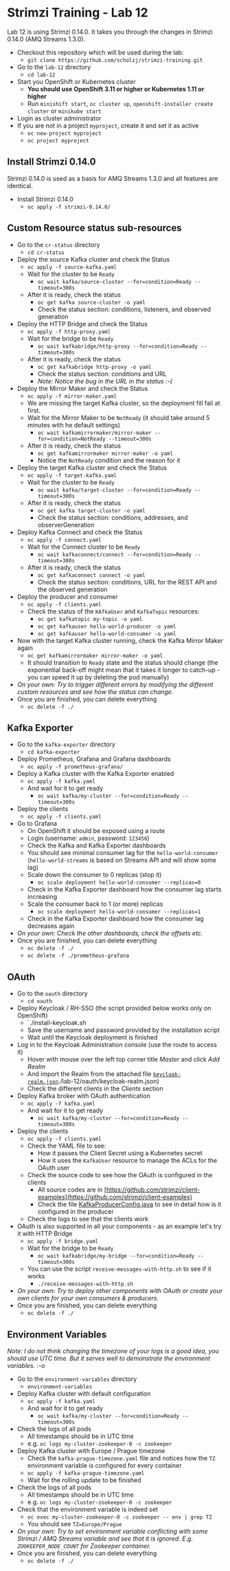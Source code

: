 # Strimzi Training - Lab 12

Lab 12 is using Strimzi 0.14.0. It takes you through the changes in Strimzi 0.14.0 (AMQ Streams 1.3.0).

* Checkout this repository which will be used during the lab:
  * `git clone https://github.com/scholzj/strimzi-training.git`
* Go to the `lab-12` directory
  * `cd lab-12`
* Start you OpenShift or Kubernetes cluster
  * **You should use OpenShift 3.11 or higher or Kubernetes 1.11 or higher**
  * Run `minishift start`, `oc cluster up`, `openshift-installer create cluster` or `minikube start`
* Login as cluster administrator
* If you are not in a project `myproject`, create it and set it as active
  * `oc new-project myproject`
  * `oc project myproject`

## Install Strimzi 0.14.0

Strimzi 0.14.0 is used as a basis for AMQ Streams 1.3.0 and all features are identical.

* Install Strimzi 0.14.0
  * `oc apply -f strimzi-0.14.0/`

## Custom Resource status sub-resources

* Go to the `cr-status` directory
  * `cd cr-status`
* Deploy the source Kafka cluster and check the Status
  * `oc apply -f source-kafka.yaml`
  * Wait for the cluster to be `Ready`
    * `oc wait kafka/source-cluster --for=condition=Ready --timeout=300s`
  * After it is ready, check the status
    * `oc get kafka source-cluster -o yaml`
    * Check the status section: conditions, listeners, and observed generation
* Deploy the HTTP Bridge and check the Status
  * `oc apply -f http-proxy.yaml`
  * Wait for the bridge to be `Ready`
    * `oc wait kafkabridge/http-proxy --for=condition=Ready --timeout=300s`
  * After it is ready, check the status
    * `oc get kafkabridge http-proxy -o yaml`
    * Check the status section: conditions and URL
    * _Note: Notice the bug in the URL in the status :-(_
* Deploy the Mirror Maker and check the Status
  * `oc apply -f mirror-maker.yaml`
  * We are missing the target Kafka cluster, so the deployment fill fail at first.
  * Wait for the Mirror Maker to be `NotReady` (it should take around 5 minutes with he default settings)
    * `oc wait kafkamirrormaker/mirror-maker --for=condition=NotReady --timeout=300s`
  * After it is ready, check the status
    * `oc get kafkamirrormaker mirror-maker -o yaml`
    * Notice the `NotReady` condition and the reason for it
* Deploy the target Kafka cluster and check the Status
  * `oc apply -f target-kafka.yaml`
  * Wait for the cluster to be `Ready`
    * `oc wait kafka/target-cluster --for=condition=Ready --timeout=300s`
  * After it is ready, check the status
    * `oc get kafka target-cluster -o yaml`
    * Check the status section: conditions, addresses, and observerGeneration
* Deploy Kafka Connect and check the Status
  * `oc apply -f connect.yaml`
  * Wait for the Connect cluster to be `Ready`
    * `oc wait kafkaconnect/connect --for=condition=Ready --timeout=300s`
  * After it is ready, check the status
    * `oc get kafkaconnect connect -o yaml`
    * Check the status section: conditions, URL for the REST API and the observed generation
* Deploy the producer and consumer
  * `oc apply -f clients.yaml`
  * Check the status of the `KAfkaUser` and `KafkaTopic` resources:
    * `oc get kafkatopic my-topic -o yaml`
    * `oc get kafkauser hello-world-producer -o yaml`
    * `oc get kafkauser hello-world-consumer -o yaml`
* Now with the target Kafka cluster running, check the Kafka Mirror Maker again
  * `oc get kafkamirrormaker mirror-maker -o yaml`
  * It should transition to `Ready` state and the status should change (the exponential back-off might mean that it takes it longer to catch-up - you can speed it up by deleting the pod manually)
* _On your own: Try to trigger different errors by modifying the different custom resources and see how the status can change._
* Once you are finished, you can delete everything
  * `oc delete -f ./`

## Kafka Exporter

* Go to the `kafka-exporter` directory
  * `cd kafka-exporter`
* Deploy Prometheus, Grafana and Grafana dashboards
  * `oc apply -f prometheus-grafana/`
* Deploy a Kafka cluster with the Kafka Exporter enabled
  * `oc apply -f kafka.yaml`
  * And wait for it to get ready
    * `oc wait kafka/my-cluster --for=condition=Ready --timeout=300s`
* Deploy the clients
  * `oc apply -f clients.yaml`
* Go to Grafana
  * On OpenShift it should be exposed using a route
  * Login (username: `admin`, password: `123456`)
  * Check the Kafka and Kafka Exporter dashboards
  * You should see minimal consumer lag for the `hello-world-consumer` (`hello-world-streams` is based on Streams API and will show some lag)
  * Scale down the consumer to 0 replicas (stop it)
    * `oc scale deployment hello-world-consumer --replicas=0`
  * Check in the Kafka Exporter dashboard how the consumer lag starts increasing
  * Scale the consumer back to 1 (or more) replicas
    * `oc scale deployment hello-world-consumer --replicas=1`
  * Check in the Kafka Exporter dashboard how the consumer lag decreases again
* _On your own: Check the other dashboards, check the offsets etc._
* Once you are finished, you can delete everything
  * `oc delete -f ./`
  * `oc delete -f ./prometheus-grafana`

## OAuth

* Go to the `oauth` directory
  * `cd oauth`
* Deploy Keycloak / RH-SSO (the script provided below works only on OpenShift)
  * `./install-keycloak.sh
  * Save the username and password provided by the installation script
  * Wait until the Keycloak deployment is finished
* Log in to the Keycloak Administration console (use the route to access it)
  * Hover with mouse over the left top corner title _Master_ and click _Add Realm_
  * And import the Realm from the attached file [`keycloak-realm.json`]()./lab-12/oauth/keycloak-realm.json)
  * Check the different clients in the _Clients_ section
* Deploy Kafka broker with OAuth authentication
  * `oc apply -f kafka.yaml`
  * And wait for it to get ready
    * `oc wait kafka/my-cluster --for=condition=Ready --timeout=300s`
* Deploy the clients
  * `oc apply -f clients.yaml`
  * Check the YAML file to see:
    * How it passes the Client Secret using a Kubernetes secret
    * How it uses the `KafkaUser` resource to manage the ACLs for the OAuth user
  * Check the source code to see how the OAuth is configured in the clients
    * All source codes are in [https://github.com/strimzi/client-examples](https://github.com/strimzi/client-examples)
    * Check the file [KafkaProducerConfig.java](https://github.com/strimzi/client-examples/blob/09b49a10dfb9cd472d0691cd1a6cf54eefe57ac3/hello-world-producer/src/main/java/KafkaProducerConfig.java#L86) to see in detail how is it configured in the producer
  * Check the logs to see that the clients work
* OAuth is also supported in all your components - as an example let's try it with HTTP Bridge
  * `oc apply -f bridge.yaml`
  * Wait for the bridge to be `Ready`
    * `oc wait kafkabridge/my-bridge --for=condition=Ready --timeout=300s`
  * You can use the script `receive-messages-with-http.sh` to see if it works
    * `./receive-messages-with-http.sh`
* _On your own: Try to deploy other components with OAuth or create your own clients for your own consumers & producers._
* Once you are finished, you can delete everything
  * `oc delete -f ./`

## Environment Variables

_Note: I do not think changing the timezone of your logs is a good idea, you should use UTC time. But it serves well to demonstrate the environment variables. :-o_

* Go to the `environment-variables` directory
  * `environment-variables`
* Deploy Kafka cluster with default configuration
  * `oc apply -f kafka.yaml`
  * And wait for it to get ready
    * `oc wait kafka/my-cluster --for=condition=Ready --timeout=300s`
* Check the logs of all pods
  * All timestamps should be in UTC time
  * e.g. `oc logs my-cluster-zookeeper-0 -c zookeeper`
* Deploy Kafka cluster with Europe / Prague timezone
  * Check the `kafka-prague-timezone.yaml` file and notices how the `TZ` environment variable is configured for every container
  * `oc apply -f kafka-prague-timezone.yaml`
  * Wait for the rolling update to be finished
* Check the logs of all pods
  * All timestamps should be in UTC time
  * e.g. `oc logs my-cluster-zookeeper-0 -c zookeeper`
* Check that the environment variable is indeed set
  * `oc exec my-cluster-zookeeper-0 -c zookeeper -- env | grep TZ`
  * You should see `TZ=Europe/Prague`
* _On your own: Try to set environment variable conflicting with some Strimzi / AMQ Streams variable and see that it is ignored. E.g. `ZOOKEEPER_NODE_COUNT` for Zookeeper container._
* Once you are finished, you can delete everything
  * `oc delete -f ./`